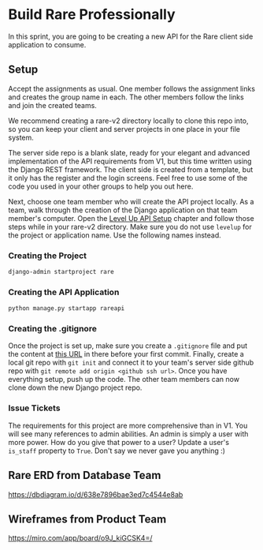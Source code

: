 # Build Rare Professionally

In this sprint, you are going to be creating a new API for the Rare client side application to consume.

## Setup
Accept the assignments as usual. One member follows the assignment links and creates the group name in each. The other members follow the links and join the created teams. 

We recommend creating a rare-v2 directory locally to clone this repo into, so you can keep your client and server projects in one place in your file system.

The server side repo is a blank slate, ready for your elegant and advanced implementation of the API requirements from V1, but this time written using the Django REST framework. The client side is created from a template, but it only has the register and the login screens. Feel free to use some of the code you used in your other groups to help you out here.

Next, choose one team member who will create the API project locally. As a team, walk through the creation of the Django application on that team member's computer. Open the [Level Up API Setup](./DRF_INSTALLS.md) chapter and follow those steps while in your rare-v2 directory. Make sure you do not use `levelup` for the project or application name. Use the following names instead.

### Creating the Project

```sh
django-admin startproject rare
```

### Creating the API Application

```sh
python manage.py startapp rareapi
```

### Creating the .gitignore

Once the project is set up, make sure you create a `.gitignore` file and put the content at [this URL](https://www.toptal.com/developers/gitignore/api/django) in there before your first commit. Finally, create a local git repo with `git init` and connect it to your team's server side github repo with `git remote add origin <github ssh url>`. Once you have everything setup, push up the code. The other team members can now clone down the new Django project repo.

### Issue Tickets
The requirements for this project are more comprehensive than in V1. You will see many references to admin abilities. An admin is simply a user with more power. How do you give that power to a user? Update a user's `is_staff` property to `True`. Don't say we never gave you anything :)

## Rare ERD from Database Team

https://dbdiagram.io/d/638e7896bae3ed7c4544e8ab

## Wireframes from Product Team

https://miro.com/app/board/o9J_kiGCSK4=/
